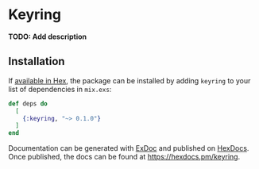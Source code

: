 # Keyring

**TODO: Add description**

## Installation

If [available in Hex](https://hex.pm/docs/publish), the package can be installed
by adding `keyring` to your list of dependencies in `mix.exs`:

```elixir
def deps do
  [
    {:keyring, "~> 0.1.0"}
  ]
end
```

Documentation can be generated with [ExDoc](https://github.com/elixir-lang/ex_doc)
and published on [HexDocs](https://hexdocs.pm). Once published, the docs can
be found at <https://hexdocs.pm/keyring>.

